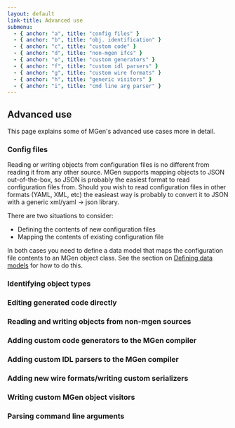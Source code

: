 ```yaml
---
layout: default
link-title: Advanced use
submenu:
  - { anchor: "a", title: "config files" }
  - { anchor: "b", title: "obj. identification" }
  - { anchor: "c", title: "custom code" }
  - { anchor: "d", title: "non-mgen ifcs" }
  - { anchor: "e", title: "custom generators" }
  - { anchor: "f", title: "custom idl parsers" }
  - { anchor: "g", title: "custom wire formats" }
  - { anchor: "h", title: "generic visitors" }
  - { anchor: "i", title: "cmd line arg parser" }
---
```


## Advanced use <a name="defining_a_model">&nbsp;</a>

This page explains some of MGen's advanced use cases more in detail.


### Config files <a name="a">&nbsp;</a>

Reading or writing objects from configuration files is no different from reading it from any other source. MGen supports mapping objects to JSON out-of-the-box, so JSON is probably the easiest format to read configuration files from. Should you wish to read configuration files in other formats (YAML, XML, etc) the easieast way is probably to convert it to JSON with a generic xml/yaml -> json library.

There are two situations to consider:

 * Defining the contents of new configuration files
 * Mapping the contents of existing configuration file

In both cases you need to define a data model that maps the configuration file contents to an MGen object class. See the section on [Defining data models](index_b_Basic_model.html) for how to do this.





### Identifying object types  <a name="b">&nbsp;</a>


### Editing generated code directly <a name="c">&nbsp;</a>


### Reading and writing objects from non-mgen sources <a name="d">&nbsp;</a>


### Adding custom code generators to the MGen compiler <a name="e">&nbsp;</a>


### Adding custom IDL parsers to the MGen compiler <a name="f">&nbsp;</a>


### Adding new wire formats/writing custom serializers <a name="g">&nbsp;</a>


### Writing custom MGen object visitors <a name="h">&nbsp;</a>


### Parsing command line arguments <a name="i">&nbsp;</a>
